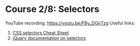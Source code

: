 # Course 2/8: Selectors
YouTube recording: https://youtu.be/FBy_DGjr7zg
Useful links:
1. [CSS selectors Cheat Sheet](https://guide.freecodecamp.org/css/tutorials/css-selectors-cheat-sheet/)
2. [jQuery documentation on selectors](https://api.jquery.com/category/selectors/)